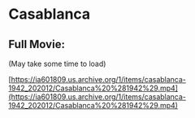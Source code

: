 # Casablanca

## Full Movie:

(May take some time to load)

[https://ia601809.us.archive.org/1/items/casablanca-1942_202012/Casablanca%20%281942%29.mp4](https://ia601809.us.archive.org/1/items/casablanca-1942_202012/Casablanca%20%281942%29.mp4)